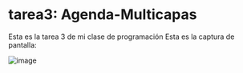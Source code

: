# tarea3: Agenda-Multicapas




Esta es la tarea 3 de mi clase de programación Esta es la captura de pantalla:


![image](https://user-images.githubusercontent.com/95459237/155015521-34c0bd89-2adf-4aff-865b-42ee25c42e4e.png)
